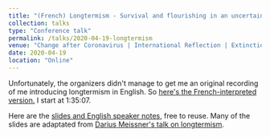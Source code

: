 ```yaml
---
title: "(French) Longtermism - Survival and flourishing in an uncertain world"
collection: talks
type: "Conference talk"
permalink: /talks/2020-04-19-longtermism
venue: "Change after Coronavirus | International Reflection | Extinction Rebellion Switzerland"
date: 2020-04-19
location: "Online"
---
```


Unfortunately, the organizers didn't manage to get me an original recording of me introducing longtermism in English. So [here's the French-interpreted version.](https://youtu.be/DWl7OTLjijA?t=5707) I start at 1:35:07.

Here are the [slides and English speaker notes](https://docs.google.com/presentation/d/1KtLUk62lJg4MmQDl-f8zb63xizbgu4fv/), free to reuse. Many of the slides are adaptated from [Darius Meissner's talk on longtermism](https://www.youtube.com/watch?v=ZOODsjhYtyg).
